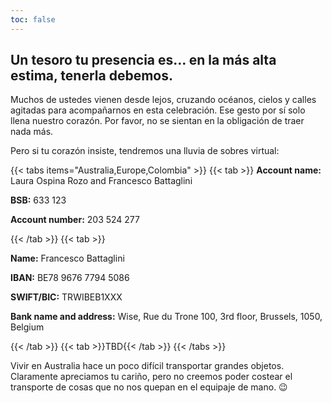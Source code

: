 ```yaml
---
toc: false
---
```


## Un tesoro tu presencia es… en la más alta estima, tenerla debemos.

Muchos de ustedes vienen desde lejos, cruzando océanos, cielos y calles agitadas para acompañarnos en esta celebración. Ese gesto por sí solo llena nuestro corazón. Por favor, no se sientan en la obligación de traer nada más.

Pero si tu corazón insiste, tendremos una lluvia de sobres virtual:

{{< tabs items="Australia,Europe,Colombia" >}}
{{< tab >}}
**Account name:** Laura Ospina Rozo and Francesco Battaglini

**BSB:** 633 123

**Account number:** 203 524 277

{{< /tab >}}
{{< tab >}}

**Name:** Francesco Battaglini

**IBAN:** BE78 9676 7794 5086

**SWIFT/BIC:** TRWIBEB1XXX

**Bank name and address:** Wise, Rue du Trone 100, 3rd floor, Brussels, 1050, Belgium

{{< /tab >}}
{{< tab >}}TBD{{< /tab >}}
{{< /tabs >}}

Vivir en Australia hace un poco difícil transportar grandes objetos. Claramente apreciamos tu cariño, pero no creemos poder costear el transporte de cosas que no nos quepan en el equipaje de mano. 😉